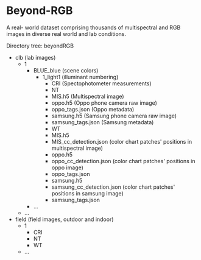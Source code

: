 # Beyond-RGB
A real- world dataset comprising thousands of multispectral and RGB images in diverse real world and lab conditions.

Directory tree:
beyondRGB
  - clb (lab images)
    - 1
      - BLUE_blue (scene colors)
        - 1_light1 (illuminant numbering)
          -   CRI (Spectophotometer measurements)
          -   NT
             -  MIS.h5 (Multispectral image)
             -  oppo.h5 (Oppo phone camera raw image)
             -  oppo_tags.json (Oppo metadata)
             -  samsung.h5 (Samsung phone camera raw image)
             -  samsung_tags.json (Samsung metadata) 
          -   WT
             - MIS.h5
             - MIS_cc_detection.json (color chart patches' positions in multispectral image)
             - oppo.h5
             - oppo_cc_detection.json (color chart patches' positions in oppo image)
             - oppo_tags.json
             - samsung.h5
             - samsung_cc_detection.json (color chart patches' positions in samsung image)
             - samsung_tags.json
      - ...
    - ...   
  - field (field images, outdoor and indoor)
    - 1
      -  CRI
      -  NT
      -  WT
    - ...
